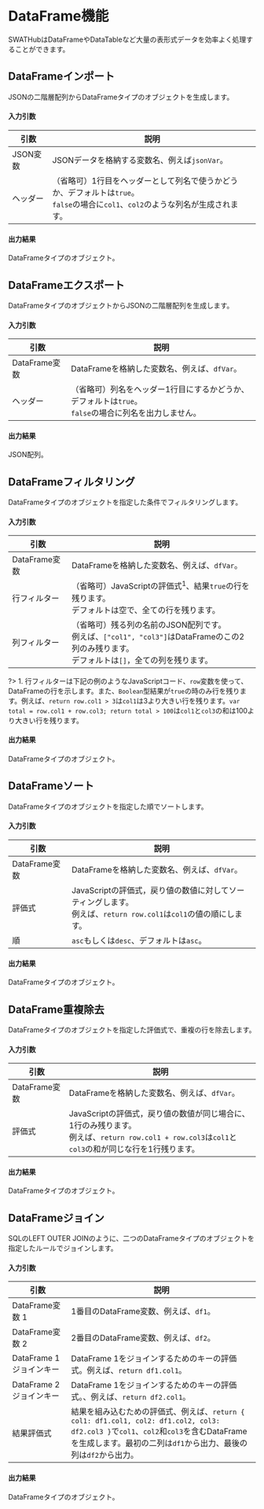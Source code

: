 DataFrame機能
===

SWATHubはDataFrameやDataTableなど大量の表形式データを効率よく処理することができます。

DataFrameインポート
---
JSONの二階層配列からDataFrameタイプのオブジェクトを生成します。

#### 入力引数
| 引数 | 説明
| ---- | ----
| JSON変数   | JSONデータを格納する変数名、例えば`jsonVar`。
| ヘッダー   |（省略可）1行目をヘッダーとして列名で使うかどうか、デフォルトは`true`。<br>`false`の場合に`col1`、`col2`のような列名が生成されます。

#### 出力結果
DataFrameタイプのオブジェクト。

DataFrameエクスポート
---
DataFrameタイプのオブジェクトからJSONの二階層配列を生成します。

#### 入力引数
| 引数 | 説明
| ---- | ----
| DataFrame変数 | DataFrameを格納した変数名、例えば、`dfVar`。
| ヘッダー   | （省略可）列名をヘッダー1行目にするかどうか、デフォルトは`true`。<br>`false`の場合に列名を出力しません。

#### 出力結果
JSON配列。

DataFrameフィルタリング
---
DataFrameタイプのオブジェクトを指定した条件でフィルタリングします。

#### 入力引数
| 引数 | 説明
| ---- | ----
| DataFrame変数 | DataFrameを格納した変数名、例えば、`dfVar`。
| 行フィルター   | （省略可）JavaScriptの評価式<sup>1</sup>、結果`true`の行を残ります。<br>デフォルトは空で、全ての行を残ります。
| 列フィルター   | （省略可）残る列の名前のJSON配列です。<br>例えば、`["col1", "col3"]`はDataFrameのこの2列のみ残ります。<br>デフォルトは`[]`，全ての列を残ります。

?> 1. 行フィルターは下記の例のようなJavaScriptコード、`row`変数を使って、DataFrameの行を示します。また、`Boolean`型結果が`true`の時のみ行を残ります。例えば、`return row.col1 > 3`は`col1`は3より大きい行を残ります。`var total = row.col1 + row.col3; return total > 100`は`col1`と`col3`の和は100より大きい行を残ります。

#### 出力結果
DataFrameタイプのオブジェクト。

DataFrameソート
---
DataFrameタイプのオブジェクトを指定した順でソートします。

#### 入力引数
| 引数 | 説明
| ---- | ----
| DataFrame変数 | DataFrameを格納した変数名、例えば、`dfVar`。
| 評価式   | JavaScriptの評価式，戻り値の数値に対してソーティングします。<br>例えば、`return row.col1`は`col1`の値の順にします。
| 順   | `asc`もしくは`desc`、デフォルトは`asc`。

#### 出力結果
DataFrameタイプのオブジェクト。

DataFrame重複除去
---
DataFrameタイプのオブジェクトを指定した評価式で、重複の行を除去します。

#### 入力引数
| 引数 | 説明
| ---- | ----
| DataFrame変数 | DataFrameを格納した変数名、例えば、`dfVar`。
| 評価式   | JavaScriptの評価式，戻り値の数値が同じ場合に、1行のみ残ります。<br>例えば、`return row.col1 + row.col3`は`col1`と`col3`の和が同じな行を1行残ります。

#### 出力結果
DataFrameタイプのオブジェクト。

DataFrameジョイン
---

SQLのLEFT OUTER JOINのように、二つのDataFrameタイプのオブジェクトを指定したルールでジョインします。

#### 入力引数
| 引数 | 説明
| ---- | ----
| DataFrame変数 1 | 1番目のDataFrame変数、例えば、`df1`。
| DataFrame変数 2 | 2番目のDataFrame変数、例えば、`df2`。
| DataFrame 1ジョインキー | DataFrame 1をジョインするためのキーの評価式。例えば、`return df1.col1`。
| DataFrame 2ジョインキー | DataFrame 1をジョインするためのキーの評価式。、例えば、`return df2.col1`。
| 結果評価式   | 結果を組み込むための評価式、例えば、`return { col1: df1.col1, col2: df1.col2, col3: df2.col3 }`で`col1`、`col2`和`col3`を含むDataFrameを生成します。最初の二列は`df1`から出力、最後の列は`df2`から出力。

#### 出力結果
DataFrameタイプのオブジェクト。
